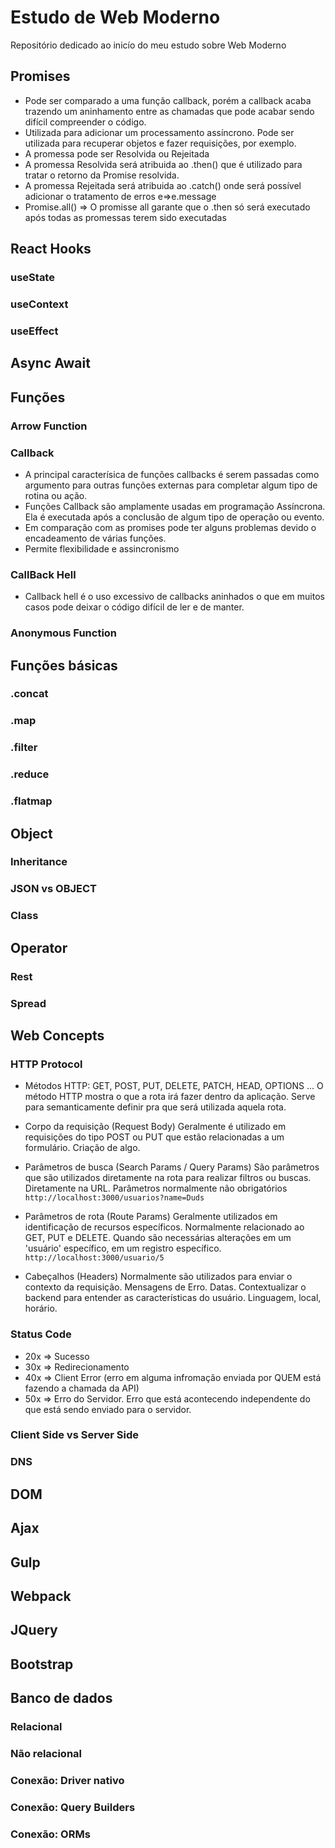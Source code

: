 # Estudo de Web Moderno
Repositório dedicado ao inicío do meu estudo sobre Web Moderno

## Promises 
- Pode ser comparado a uma função callback, porém a callback acaba trazendo um aninhamento entre as chamadas que pode acabar sendo difícil compreender o código.
- Utilizada para adicionar um processamento assíncrono. Pode ser utilizada para recuperar objetos e fazer requisições, por exemplo.
- A promessa pode ser Resolvida ou Rejeitada
- A promessa Resolvida será atribuida ao .then() que é utilizado para tratar o retorno da Promise resolvida.
- A promessa Rejeitada será atribuida ao .catch() onde será possível adicionar o tratamento de erros e=>e.message
- Promise.all() => O promisse all garante que o .then só será executado após todas as promessas terem sido executadas
## React Hooks
### useState
### useContext
### useEffect
## Async Await
## Funções
### Arrow Function
### Callback
- A principal caracterísica de funções callbacks é serem passadas como argumento para outras funções externas para completar algum tipo de rotina ou ação.
- Funções Callback são amplamente usadas em programação Assíncrona. Ela é executada após a conclusão de algum tipo de operação ou evento. 
- Em comparação com as promises pode ter alguns problemas devido o encadeamento de várias funções.
- Permite flexibilidade e assincronismo
### CallBack Hell 
- Callback hell é o uso excessivo de callbacks aninhados o que em muitos casos pode deixar o código difícil de ler e de manter.
### Anonymous Function
## Funções básicas
### .concat
### .map
### .filter
### .reduce
### .flatmap 
## Object 
### Inheritance
### JSON vs OBJECT
### Class
## Operator
### Rest
### Spread
## Web Concepts
### HTTP Protocol
- Métodos HTTP: GET, POST, PUT, DELETE, PATCH, HEAD, OPTIONS ...
O método HTTP mostra o que a rota irá fazer dentro da aplicação. Serve para semanticamente definir pra que será utilizada aquela rota.

- Corpo da requisição (Request Body)
Geralmente é utilizado em requisições do tipo POST ou PUT que estão relacionadas a um formulário. Criação de algo.

- Parâmetros de busca (Search Params / Query Params)
São parâmetros que são utilizados diretamente na rota para realizar filtros ou buscas. Diretamente na URL. Parâmetros normalmente não obrigatórios
`http://localhost:3000/usuarios?name=Duds`

- Parâmetros de rota (Route Params)
Geralmente utilizados em identificação de recursos específicos. Normalmente relacionado ao GET, PUT e DELETE. Quando são necessárias alterações em um 'usuário' específico, em um registro específico.
`http://localhost:3000/usuario/5`

- Cabeçalhos (Headers)
Normalmente são utilizados para enviar o contexto da requisição.
Mensagens de Erro. Datas. Contextualizar o backend para entender as características do usuário. Linguagem, local, horário.
### Status Code
- 20x => Sucesso
- 30x => Redirecionamento
- 40x => Client Error (erro em alguma infromação enviada por QUEM está fazendo a chamada da API)
- 50x => Erro do Servidor. Erro que está acontecendo independente do que está sendo enviado para o servidor.
### Client Side vs Server Side
### DNS
## DOM
## Ajax
## Gulp
## Webpack
## JQuery
## Bootstrap
## Banco de dados
### Relacional
### Não relacional
### Conexão: Driver nativo
### Conexão: Query Builders
### Conexão: ORMs
